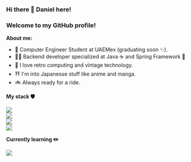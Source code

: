### Hi there 👋 Daniel here!
### Welcome to my GitHub profile!

**About me:**
- 📖 Computer Engineer Student at UAEMex (graduating soon ✨).
- 👨‍💻 Backend developer specialized at Java ☕ and Spring Framework 🍃
- 📼 I love retro computing and vintage technology.
- ⛩️ I'm into Japanesse stuff like anime and manga.
- 🚲 Always ready for a ride.

**My stack 🛡️**

<img src="https://skillicons.dev/icons?i=java,spring,hibernate,maven,idea,vscode"><br>
<img src="https://skillicons.dev/icons?i=html,css,js,npm,py,postgres"><br>
<img src="https://skillicons.dev/icons?i=mysql,docker,aws,linux,ubuntu"><br>
<img src="https://skillicons.dev/icons?i=git,github,postman"><br>

**Currently learning ✏️**

<img src="https://skillicons.dev/icons?i=kotlin,ts,react,nestjs,mongodb"><br>

<!--
**jdaniel3331/jdaniel3331** is a ✨ _special_ ✨ repository because its `README.md` (this file) appears on your GitHub profile.

Here are some ideas to get you started:

- 🔭 I’m currently working on ...
- 🌱 I’m currently learning ...
- 👯 I’m looking to collaborate on ...
- 🤔 I’m looking for help with ...
- 💬 Ask me about ...
- 📫 How to reach me: ...
- 😄 Pronouns: ...
- ⚡ Fun fact: ...
-->
